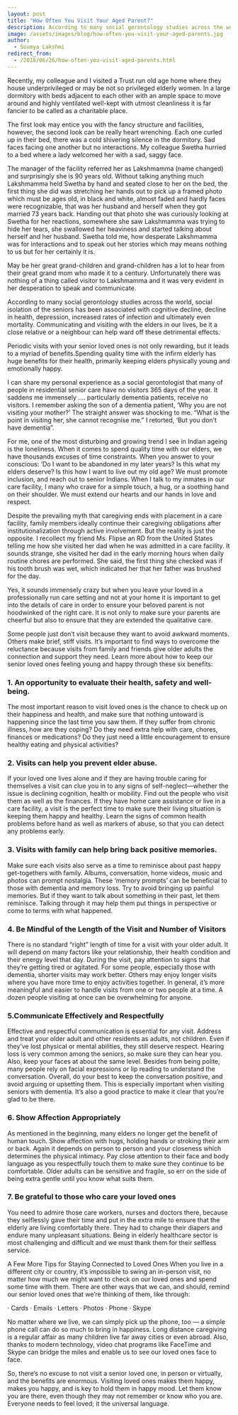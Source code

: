 ```yaml
---
layout: post
title: "How Often You Visit Your Aged Parent?"
description: According to many social gerontology studies across the world, social isolation of the seniors has been associated with cognitive decline, decline in health, depression, increased rates of infection and ultimately even mortality.
image: /assets/images/blog/how-often-you-visit-your-aged-parents.jpg
author:
  - Soumya Lakshmi
redirect_from:
  - /2018/06/26/how-often-you-visit-aged-parents.html
---
```


Recently, my colleague and I visited a Trust run old age home where they house underprivileged or may be not so privileged elderly women. In a large dormitory with beds adjacent to each other with an ample space to move around and highly ventilated well-kept with utmost cleanliness it is far fancier to be called as a charitable place.

The first look may entice you with the fancy structure and facilities, however, the second look can be really heart wrenching. Each one curled up in their bed, there was a cold shivering silence in the dormitory. Sad faces facing one another but no interactions. My colleague Swetha hurried to a bed where a lady welcomed her with a sad, saggy face.

The manager of the facility referred her as Lakshmamma (name changed) and surprisingly she is 90 years old. Without talking anything much Lakshmamma held Swetha by hand and seated close to her on the bed, the first thing she did was stretching her hands out to pick up a framed photo which must be ages old, in black and white, almost faded and hardly faces were recognizable, that was her husband and herself when they got married 73 years back. Handing out that photo she was curiously looking at Swetha for her reactions, somewhere she saw Lakshmamma was trying to hide her tears, she swallowed her heaviness and started talking about herself and her husband. Swetha told me, how desperate Lakshmamma was for interactions and to speak out her stories which may means nothing to us but for her certainly it is.

May be her great grand-children and grand-children has a lot to hear from their great grand mom who made it to a century. Unfortunately there was nothing of a thing called visitor to Lakshmamma and it was very evident in her desperation to speak and communicate.

According to many social gerontology studies across the world, social isolation of the seniors has been associated with cognitive decline, decline in health, depression, increased rates of infection and ultimately even mortality. Communicating and visiting with the elders in our lives, be it a close relative or a neighbour can help ward off these detrimental effects.

Periodic visits with your senior loved ones is not only rewarding, but it leads to a myriad of benefits.Spending quality time with the infirm elderly has huge benefits for their health, primarily keeping elders physically young and emotionally happy.

I can share my personal experience as a social gerontologist that many of people in residential senior care have no visitors 365 days of the year. It saddens me immensely …. particularly dementia patients, receive no visitors. I remember asking the son of a dementia patient, ‘Why you are not visiting your mother?’ The straight answer was shocking to me. “What is the point in visiting her, she cannot recognise me.” I retorted, ‘But you don’t have dementia”.

For me, one of the most disturbing and growing trend I see in Indian ageing is the loneliness. When it comes to spend quality time with our elders, we have thousands excuses of time constraints. When you answer to your conscious: ‘Do I want to be abandoned in my later years? Is this what my elders deserve? Is this how I want to live out my old age? We must promote inclusion, and reach out to senior Indians. When I talk to my inmates in our care facility, I many who crave for a simple touch, a hug, or a soothing hand on their shoulder. We must extend our hearts and our hands in love and respect.

Despite the prevailing myth that caregiving ends with placement in a care facility, family members ideally continue their caregiving obligations after institutionalization through active involvement. But the reality is just the opposite. I recollect my friend Ms. Flipse an RD from the United States telling me how she visited her dad when he was admitted in a care facility. It sounds strange, she visited her dad in the early morning hours when daily routine chores are performed. She said, the first thing she checked was if his tooth brush was wet, which indicated her that her father was brushed for the day.

Yes, it sounds immensely crazy but when you leave your loved in a professionally run care setting and not at your home it is important to get into the details of care in order to ensure your beloved parent is not hoodwinked of the right care. It is not only to make sure your parents are cheerful but also to ensure that they are extended the qualitative care.

Some people just don’t visit because they want to avoid awkward moments. Others make brief, stiff visits. It’s important to find ways to overcome the reluctance because visits from family and friends give older adults the connection and support they need. Learn more about how to keep our senior loved ones feeling young and happy through these six benefits:

### 1. An opportunity to evaluate their health, safety and well-being.

The most important reason to visit loved ones is the chance to check up on their happiness and health, and make sure that nothing untoward is happening since the last time you saw them. If they suffer from chronic illness, how are they coping? Do they need extra help with care, chores, finances or medications? Do they just need a little encouragement to ensure healthy eating and physical activities?

### 2. Visits can help you prevent elder abuse.

If your loved one lives alone and if they are having trouble caring for themselves a visit can clue you in to any signs of self-neglect—whether the issue is declining cognition, health or mobility. Find out the people who visit them as well as the finances. If they have home care assistance or live in a care facility, a visit is the perfect time to make sure their living situation is keeping them happy and healthy. Learn the signs of common health problems before hand as well as markers of abuse, so that you can detect any problems early.

### 3. Visits with family can help bring back positive memories.

Make sure each visits also serve as a time to reminisce about past happy get-togethers with family. Albums, conversation, home videos, music and photos can prompt nostalgia. These ‘memory prompts’ can be beneficial to those with dementia and memory loss. Try to avoid bringing up painful memories. But if they want to talk about something in their past, let them reminisce. Talking through it may help them put things in perspective or come to terms with what happened.

### 4. Be Mindful of the Length of the Visit and Number of Visitors

There is no standard “right” length of time for a visit with your older adult. It will depend on many factors like your relationship, their health condition and their energy level that day. During the visit, pay attention to signs that they’re getting tired or agitated. For some people, especially those with dementia, shorter visits may work better. Others may enjoy longer visits where you have more time to enjoy activities together. In general, it’s more meaningful and easier to handle visits from one or two people at a time. A dozen people visiting at once can be overwhelming for anyone.

### 5.Communicate Effectively and Respectfully

Effective and respectful communication is essential for any visit. Address and treat your older adult and other residents as adults, not children. Even if they’ve lost physical or mental abilities, they still deserve respect.
Hearing loss is very common among the seniors, so make sure they can hear you. Also, keep your faces at about the same level. Besides from being polite, many people rely on facial expressions or lip reading to understand the conversation. Overall, do your best to keep the conversation positive, and avoid arguing or upsetting them. This is especially important when visiting seniors with dementia. It’s also a good practice to make it clear that you’re glad to be there.

### 6. Show Affection Appropriately

As mentioned in the beginning, many elders no longer get the benefit of human touch. Show affection with hugs, holding hands or stroking their arm or back. Again it depends on person to person and your closeness which determines the physical intimacy. Pay close attention to their face and body language as you respectfully touch them to make sure they continue to be comfortable. Older adults can be sensitive and fragile, so err on the side of being extra gentle until you know what suits them.

### 7. Be grateful to those who care your loved ones

You need to admire those care workers, nurses and doctors there, because they selflessly gave their time and put in the extra mile to ensure that the elderly are living comfortably there. They had to change their diapers and endure many unpleasant situations. Being in elderly healthcare sector is most challenging and difficult and we must thank them for their selfless service.

A Few More Tips for Staying Connected to Loved Ones
When you live in a different city or country, it’s impossible to swing an in-person visit, no matter how much we might want to check on our loved ones and spend some time with them. There are other ways that we can, and should, remind our senior loved ones that we’re thinking of them, like through:

· Cards
· Emails
· Letters
· Photos
· Phone
· Skype

No matter where we live, we can simply pick up the phone, too — a simple phone call can do so much to bring in happiness. Long distance caregiving is a regular affair as many children live far away cities or even abroad. Also, thanks to modern technology, video chat programs like FaceTime and Skype can bridge the miles and enable us to see our loved ones face to face.

So, there’s no excuse to not visit a senior loved one, in person or virtually, and the benefits are enormous. Visiting loved ones makes them happy, makes you happy, and is key to hold them in happy mood. Let them know you are there, even though they may not remember or know who you are. Everyone needs to feel loved; it the universal language.
